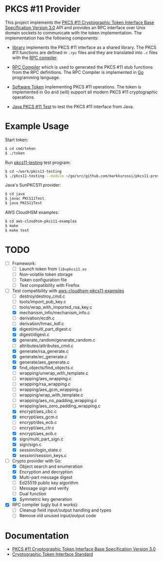 # PKCS #11 Provider

This project implements the [PKCS #11 Cryptographic Token Interface
Base Specification Version
3.0](https://docs.oasis-open.org/pkcs11/pkcs11-base/v3.0/pkcs11-base-v3.0.html)
API and provides an RPC interface over Unix domain sockets to
communicate with the token implementation. The implementation has the
following components:

 - [library](library/) implements the PKCS #11 interface as a shared
   library. The PKCS #11 functions are defined in `.rpc` files and
   they are translated into `.c` files with the [RPC
   compiler](cmd/rpcc/).

 - [RPC Compiler](cmd/rpcc/) which is used to generated the PKCS #11
   stub functions from the RPC definitions. The RPC Compiler is
   implemented in [Go](https://golang.org/) programming language.

 - [Software Token](cmd/token/) implementing PKCS #11 operations. The
   token is implemented in Go and (will) support all modern PKCS #11
   cryptographic operations.

 - [Java PKCS #11 Test](java/) to test the PKCS #11 interface from
   Java.

# Example Usage

Start token:

```sh
$ cd cmd/token
$ ./token
```

Run [pkcs11-testing](https://github.com/markkurossi/pkcs11-testing)
test program:

```sh
$ cd ~/work/pkcs11-testing
$ ./pkcs11-testing --module ~/go/src/github.com/markkurossi/pkcs11-provider/library/libvpkcs11.so --slot 0 --pin 1111 --test-all
```

Java's SunPKCS11 provider:

``` sh
$ cd java
$ javac PKCS11Test
$ java PKCS11Test
```

AWS CloudHSM examples:

``` sh
$ cd aws-cloudhsm-pkcs11-examples
$ make
$ make test
```

# TODO

 - [ ] Framework:
   - [ ] Launch token from `libvpkcs11.so`
   - [ ] Non-volatile token storage
   - [ ] Token configuration file
   - [ ] Test compatibility with Firefox
 - [ ] Test compatibility with [aws-cloudhsm-pkcs11-examples](https://github.com/aws-samples/aws-cloudhsm-pkcs11-examples)
   - [ ] destroy/destroy_cmd.c
   - [ ] tools/import_pub_key.c
   - [ ] tools/wrap_with_imported_rsa_key.c
   - [X] mechanism_info/mechanism_info.c
   - [ ] derivation/ecdh.c
   - [ ] derivation/hmac_kdf.c
   - [X] digest/multi_part_digest.c
   - [X] digest/digest.c
   - [X] generate_random/generate_random.c
   - [ ] attributes/attributes_cmd.c
   - [X] generate/rsa_generate.c
   - [X] generate/ec_generate.c
   - [X] generate/aes_generate.c
   - [X] find_objects/find_objects.c
   - [ ] wrapping/unwrap_with_template.c
   - [ ] wrapping/aes_wrapping.c
   - [ ] wrapping/rsa_wrapping.c
   - [ ] wrapping/aes_gcm_wrapping.c
   - [ ] wrapping/wrap_with_template.c
   - [ ] wrapping/aes_no_padding_wrapping.c
   - [ ] wrapping/aes_zero_padding_wrapping.c
   - [X] encrypt/aes_cbc.c
   - [X] encrypt/aes_gcm.c
   - [ ] encrypt/des_ecb.c
   - [ ] encrypt/aes_ctr.c
   - [X] encrypt/aes_ecb.c
   - [X] sign/multi_part_sign.c
   - [X] sign/sign.c
   - [X] session/login_state.c
   - [X] session/session_keys.c
 - [ ] Crypto provider with Go:
   - [X] Object search and enumeration
   - [X] Encryption and decryption
   - [X] Multi-part message digest
   - [ ] Ed25519 public key algorithm
   - [ ] Message sign and verify
   - [ ] Dual function
   - [X] Symmetric key generation
 - [X] RPC compiler (ugly but it works):
   - [ ] Cleanup field input/output handling and types
   - [ ] Remove old unused input/output code

# Documentation

 - [PKCS #11 Cryptographic Token Interface
Base Specification Version
3.0](https://docs.oasis-open.org/pkcs11/pkcs11-base/v3.0/pkcs11-base-v3.0.html)
 - [Cryptographic Token Interface
   Standard](https://www.cryptsoft.com/pkcs11doc/v230/)
